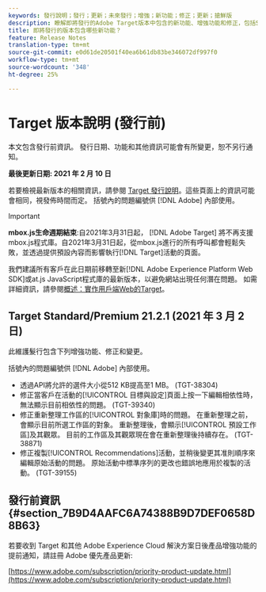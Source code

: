 ```yaml
---
keywords: 發行說明；發行；更新；未來發行；增強；新功能；修正；更新；搶鮮版
description: 瞭解即將發行的Adobe Target版本中包含的新功能、增強功能和修正，包括SDK、API和JavaScript程式庫。
title: 即將發行的版本包含哪些新功能？
feature: Release Notes
translation-type: tm+mt
source-git-commit: e0d61de20501f40ea6b61db83be346072df997f0
workflow-type: tm+mt
source-wordcount: '348'
ht-degree: 25%

---
```



# Target 版本說明 (發行前)

本文包含發行前資訊。 發行日期、功能和其他資訊可能會有所變更，恕不另行通知。

**最後更新日期: 2021 年 2 月 10 日**

若要檢視最新版本的相關資訊，請參閱 [Target 發行說明](release-notes.md)。這些頁面上的資訊可能會相同，視發佈時間而定。 括號內的問題編號供 [!DNL Adobe] 內部使用。

>[!IMPORTANT]
>
>**mbox.js生命週期結束**:自2021年3月31日起， [!DNL Adobe Target] 將不再支援mbox.js程式庫。自2021年3月31日起，從mbox.js進行的所有呼叫都會輕鬆失敗，並透過提供預設內容而影響執行[!DNL Target]活動的頁面。
>
>我們建議所有客戶在此日期前移轉至新[!DNL Adobe Experience Platform Web SDK]或at.js JavaScript程式庫的最新版本，以避免網站出現任何潛在問題。 如需詳細資訊，請參閱[概述：實作用戶端Web的Target](/help/c-implementing-target/c-implementing-target-for-client-side-web/implement-target-for-client-side-web.md)。

## Target Standard/Premium 21.2.1 (2021 年 3 月 2 日)

此維護髮行包含下列增強功能、修正和變更。

括號內的問題編號供 [!DNL Adobe] 內部使用。

* 透過API將允許的選件大小從512 KB提高至1 MB。 (TGT-38304)
* 修正當客戶在活動的[!UICONTROL 目標與設定]頁面上按一下編輯相依性時，無法顯示目前相依性的問題。 (TGT-39340)
* 修正重新整理工作區的[!UICONTROL 對象庫]時的問題。 在重新整理之前，會顯示目前所選工作區的對象。 重新整理後，會顯示[!UICONTROL 預設工作區]及其觀眾。 目前的工作區及其觀眾現在會在重新整理後持續存在。 (TGT-38871)
* 修正複製[!UICONTROL Recommendations]活動，並稍後變更其准則順序來編輯原始活動的問題。 原始活動中標準序列的更改也錯誤地應用於複製的活動。 (TGT-39155)

## 發行前資訊 {#section_7B9D4AAFC6A74388B9D7DEF0658D8B63}

若要收到 Target 和其他 Adobe Experience Cloud 解決方案日後產品增強功能的提前通知，請註冊 Adobe 優先產品更新:

[https://www.adobe.com/subscription/priority-product-update.html](https://www.adobe.com/subscription/priority-product-update.html)
